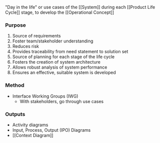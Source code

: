 "Day in the life" or use cases of the [[System]] during each [[Product Life Cycle]] stage, to develop the [[Operational Concept]]
### Purpose
1. Source of requirements
2. Foster team/stakeholder understanding
3. Reduces risk
4. Provides traceability from need statement to solution set
5. Source of planning for each stage of the life cycle
6. Fosters the creation of system architecture
7. Allows robust analysis of system performance
8. Ensures an effective, suitable system is developed
### Method
- Interface Working Groups (IWG)
	- With stakeholders, go through use cases
### Outputs
- Activity diagrams
- Input, Process, Output (IPO) Diagrams
- [[Context Diagram]]